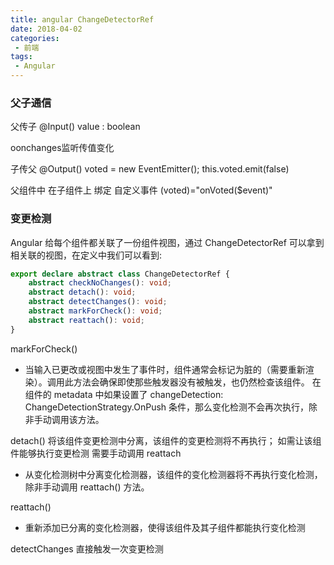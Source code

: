 ```yaml
---
title: angular ChangeDetectorRef
date: 2018-04-02
categories: 
 - 前端
tags:
 - Angular
---
```

### 父子通信
 父传子 
 @Input() value : boolean

 oonchanges监听传值变化


 子传父
 @Output() voted = new EventEmitter<boolean>();
 this.voted.emit(false)

 父组件中 在子组件上 绑定 自定义事件
 (voted)="onVoted($event)"


 ### 变更检测
 Angular 给每个组件都关联了一份组件视图，通过 ChangeDetectorRef 可以拿到相关联的视图，在定义中我们可以看到:

```typeScript
export declare abstract class ChangeDetectorRef {
    abstract checkNoChanges(): void;
    abstract detach(): void;
    abstract detectChanges(): void;
    abstract markForCheck(): void;
    abstract reattach(): void;
}
```

markForCheck() 
- 当输入已更改或视图中发生了事件时，组件通常会标记为脏的（需要重新渲染）。调用此方法会确保即使那些触发器没有被触发，也仍然检查该组件。
 在组件的 metadata 中如果设置了 changeDetection: ChangeDetectionStrategy.OnPush 条件，那么变化检测不会再次执行，除非手动调用该方法。

detach() 
将该组件变更检测中分离，该组件的变更检测将不再执行；
如需让该组件能够执行变更检测 需要手动调用 reattach
- 从变化检测树中分离变化检测器，该组件的变化检测器将不再执行变化检测，除非手动调用 reattach() 方法。

reattach() 
- 重新添加已分离的变化检测器，使得该组件及其子组件都能执行变化检测


detectChanges
直接触发一次变更检测